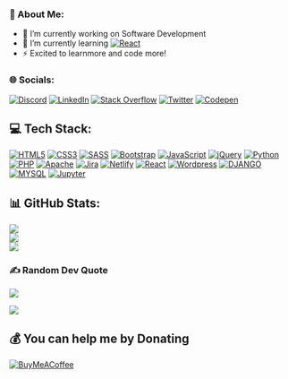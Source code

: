 ### 💫 About Me:
- 🔭 I’m currently working on Software Development
- 🌱 I’m currently learning [![React](https://img.shields.io/badge/react-%2320232a.svg?style=for-the-badge&logo=react&logoColor=61DAFB)](https://reactjs.org/)
- ⚡ Excited to learnmore and code more!


### 🌐 Socials:
[![Discord](https://img.shields.io/badge/Discord-%237289DA.svg?logo=discord&logoColor=white)](https://discord.gg/AbinandhMJ#6975) [![LinkedIn](https://img.shields.io/badge/LinkedIn-%230077B5.svg?logo=linkedin&logoColor=white)](https://linkedin.com/in/abinandhmj) [![Stack Overflow](https://img.shields.io/badge/-Stackoverflow-FE7A16?logo=stack-overflow&logoColor=white)](https://stackoverflow.com/users/https://stackoverflow.com/users/18146616/abinandh-mj) [![Twitter](https://img.shields.io/badge/Twitter-%231DA1F2.svg?logo=Twitter&logoColor=white)](https://twitter.com/Abinandh_mj) [![Codepen](https://img.shields.io/badge/CODEPEN-100000?style=flat&logo=codepen&logoColor=white&labelColor=000000&color=000000)](https://codepen.io/AbinandhMJ) 


## 💻 Tech Stack:
[![HTML5](https://img.shields.io/badge/html5-%23E34F26.svg?style=for-the-badge&logo=html5&logoColor=white)](https://html.com/)
[![CSS3](https://img.shields.io/badge/css3-%231572B6.svg?style=for-the-badge&logo=css3&logoColor=white)](https://www.css3.com/)
[![SASS](https://img.shields.io/badge/SASS-hotpink.svg?style=for-the-badge&logo=SASS&logoColor=white)](https://sass-lang.com/)
[![Bootstrap](https://img.shields.io/badge/bootstrap-%23563D7C.svg?style=for-the-badge&logo=bootstrap&logoColor=white)](https://getbootstrap.com/)
[![JavaScript](https://img.shields.io/badge/javascript-%23323330.svg?style=for-the-badge&logo=javascript&logoColor=%23F7DF1E)](https://www.javascript.com/)
[![jQuery](https://img.shields.io/badge/jquery-%230769AD.svg?style=for-the-badge&logo=jquery&logoColor=white)](https://jquery.com/)
[![Python](https://img.shields.io/badge/python-3670A0?style=for-the-badge&logo=python&logoColor=ffdd54)](https://www.python.org/)
[![PHP](https://img.shields.io/badge/php-%23777BB4.svg?style=for-the-badge&logo=php&logoColor=white)](https://www.php.net/)
[![Apache](https://img.shields.io/badge/apache-%23D42029.svg?style=for-the-badge&logo=apache&logoColor=white)](https://httpd.apache.org/)
[![Jira](https://img.shields.io/badge/jira-%230A0FFF.svg?style=for-the-badge&logo=jira&logoColor=white)](https://www.atlassian.com/software/jira?&aceid=&adposition=&adgroup=143485223644&campaign=18442427757&creative=656562805594&device=c&keyword=jira&matchtype=e&network=g&placement=&ds_kids=p73345677068&ds_e=GOOGLE&ds_eid=700000001558501&ds_e1=GOOGLE&gclid=CjwKCAjwjYKjBhB5EiwAiFdSfgU5NjSvhbs-bsdhUsYXLCUzVco3cxRHvMPmomjkOmja5B0QnnTZVRoCYMMQAvD_BwE&gclsrc=aw.ds)
[![Netlify](https://img.shields.io/badge/netlify-%23000000.svg?style=for-the-badge&logo=netlify&logoColor=#00C7B7)](https://www.netlify.com/)
[![React](https://img.shields.io/badge/react-%2320232a.svg?style=for-the-badge&logo=react&logoColor=61DAFB)](https://reactjs.org/) 
[![Wordpress](https://img.shields.io/badge/WORDPRESS-100000?style=for-the-badge&logo=Wordpress&logoColor=white&labelColor=00a1d3&color=00a1d3)](https://wordpress.org/) 
[![DJANGO](https://img.shields.io/badge/DJANGO-100000?style=for-the-badge&logo=DJANGO&logoColor=white&labelColor=187f58&color=187f58)](https://www.djangoproject.com/) 
[![MYSQL ](https://img.shields.io/badge/MySQL-4479A1.svg?style=for-the-badge&logo=MySQL&logoColor=white)](https://www.mysql.com/) 
[![Jupyter](https://img.shields.io/badge/Jupyter-F37626.svg?style=for-the-badge&logo=Jupyter&logoColor=white)](https://jupyter.org/)



## 📊 GitHub Stats:
![](https://github-readme-stats.vercel.app/api?username=AbinandhMJ&theme=dark&hide_border=false&include_all_commits=false&count_private=false)<br/>
![](https://github-readme-streak-stats.herokuapp.com/?user=AbinandhMJ&theme=dark&hide_border=false)<br/>
![](https://github-readme-stats.vercel.app/api/top-langs/?username=AbinandhMJ&theme=dark&hide_border=false&include_all_commits=false&count_private=false&layout=compact)



### ✍️ Random Dev Quote
![](https://quotes-github-readme.vercel.app/api?type=horizontal&theme=radical)

[![](https://visitcount.itsvg.in/api?id=AbinandhMJ&icon=0&color=1)](https://visitcount.itsvg.in)

  ## 💰 You can help me by Donating
  [![BuyMeACoffee](https://img.shields.io/badge/Buy%20Me%20a%20Coffee-ffdd00?style=for-the-badge&logo=buy-me-a-coffee&logoColor=black)](https://buymeacoffee.com/https://www.buymeacoffee.com/abinandhmu8) 

  
<!-- Proudly created with GPRM ( https://gprm.itsvg.in ) -->
